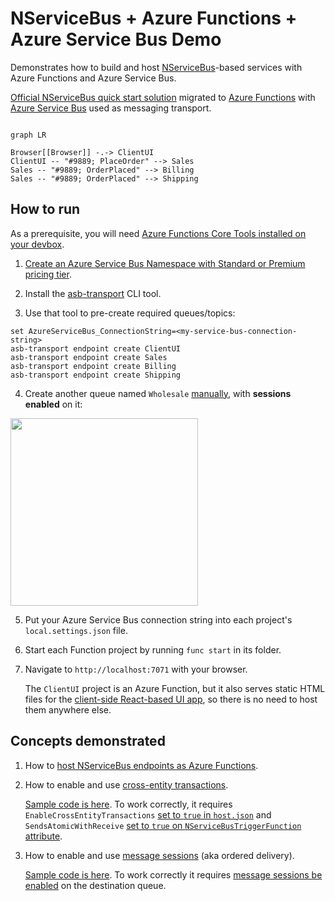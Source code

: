# NServiceBus + Azure Functions + Azure Service Bus Demo

Demonstrates how to build and host [NServiceBus](https://docs.particular.net/get-started/)-based services with Azure Functions and Azure Service Bus. 

[Official NServiceBus quick start solution](https://docs.particular.net/tutorials/quickstart/) migrated to [Azure Functions](https://learn.microsoft.com/en-us/azure/azure-functions/functions-overview) with [Azure Service Bus](https://learn.microsoft.com/en-us/azure/service-bus-messaging/service-bus-messaging-overview) used as messaging transport.

```mermaid

graph LR

Browser[[Browser]] -.-> ClientUI
ClientUI -- "#9889; PlaceOrder" --> Sales
Sales -- "#9889; OrderPlaced" --> Billing
Sales -- "#9889; OrderPlaced" --> Shipping

```


## How to run

As a prerequisite, you will need [Azure Functions Core Tools installed on your devbox](https://learn.microsoft.com/en-us/azure/azure-functions/functions-run-local#install-the-azure-functions-core-tools).

1. [Create an Azure Service Bus Namespace with Standard or Premium pricing tier](https://learn.microsoft.com/en-us/azure/service-bus-messaging/service-bus-quickstart-portal#create-a-namespace-in-the-azure-portal).

2. Install the [asb-transport](https://docs.particular.net/transports/azure-service-bus/operational-scripting) CLI tool.

3. Use that tool to pre-create required queues/topics:
```
set AzureServiceBus_ConnectionString=<my-service-bus-connection-string>
asb-transport endpoint create ClientUI
asb-transport endpoint create Sales
asb-transport endpoint create Billing
asb-transport endpoint create Shipping
```

4. Create another queue named `Wholesale` [manually](https://learn.microsoft.com/en-us/azure/service-bus-messaging/service-bus-quickstart-portal#create-a-queue-in-the-azure-portal), with **sessions enabled** on it:

<img width="300px" src="https://user-images.githubusercontent.com/5447190/226625040-2d670206-cf03-45d9-b72d-7c06f52eee3a.png"/>

5. Put your Azure Service Bus connection string into each project's `local.settings.json` file.

6. Start each Function project by running `func start` in its folder.

7. Navigate to `http://localhost:7071` with your browser.

    The `ClientUI` project is an Azure Function, but it also serves static HTML files for the [client-side React-based UI app](https://github.com/scale-tone/nservicebus-azure-functions-demo/tree/master/ClientUI-React), so there is no need to host them anywhere else.

## Concepts demonstrated

1. How to [host NServiceBus endpoints as Azure Functions](https://docs.particular.net/nservicebus/hosting/azure-functions-service-bus/).

2. How to enable and use [cross-entity transactions](https://github.com/Azure/azure-sdk-for-net/blob/main/sdk/servicebus/Azure.Messaging.ServiceBus/samples/Sample06_Transactions.md).

    [Sample code is here](https://github.com/scale-tone/nservicebus-azure-functions-demo/blob/master/Sales/TestTransactionsHandler.cs#L14). 
    To work correctly, it requires `EnableCrossEntityTransactions` [set to `true` in `host.json`](https://github.com/scale-tone/nservicebus-azure-functions-demo/blob/master/Sales/host.json#L6) and `SendsAtomicWithReceive` [set to `true` on `NServiceBusTriggerFunction` attribute](https://github.com/scale-tone/nservicebus-azure-functions-demo/blob/master/Sales/Startup.cs#L9).

3. How to enable and use [message sessions](https://learn.microsoft.com/en-us/azure/service-bus-messaging/message-sessions) (aka ordered delivery).

    [Sample code is here](https://github.com/scale-tone/nservicebus-azure-functions-demo/blob/master/ClientUI/Functions.cs#L111). To work correctly it requires [message sessions be enabled](https://learn.microsoft.com/en-us/azure/service-bus-messaging/enable-message-sessions) on the destination queue.


